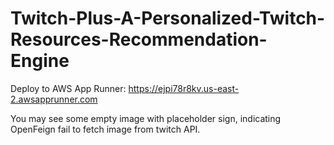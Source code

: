 # Twitch-Plus-A-Personalized-Twitch-Resources-Recommendation-Engine

Deploy to AWS App Runner: https://ejpi78r8kv.us-east-2.awsapprunner.com 

You may see some empty image with placeholder sign, indicating OpenFeign fail to fetch image from twitch API.

